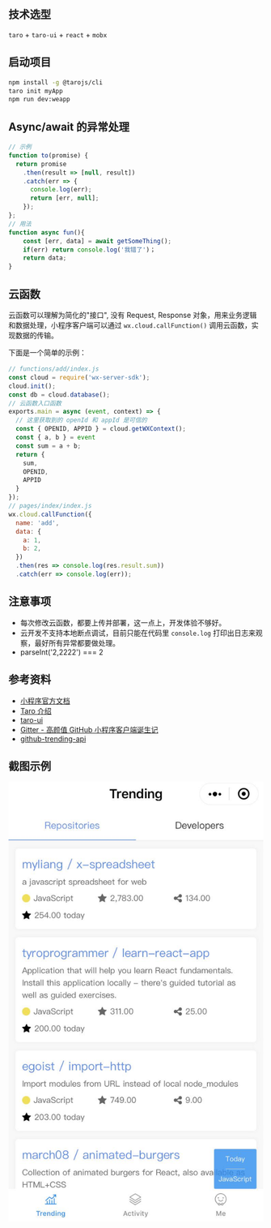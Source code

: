 ## 技术选型

`taro` + `taro-ui` + `react` + `mobx`

## 启动项目

```bash
npm install -g @tarojs/cli
taro init myApp
npm run dev:weapp
```

## Async/await 的异常处理

```javascript
// 示例
function to(promise) {
  return promise
    .then(result => [null, result])
    .catch(err => {
      console.log(err);
      return [err, null];
    });
};
// 用法
function async fun(){
    const [err, data] = await getSomeThing();
    if(err) return console.log('我错了')；
    return data;
}
```

## 云函数

云函数可以理解为简化的"接口", 没有 Request, Response 对象，用来业务逻辑和数据处理，小程序客户端可以通过 `wx.cloud.callFunction()` 调用云函数，实现数据的传输。

下面是一个简单的示例：

```javascript
// functions/add/index.js
const cloud = require('wx-server-sdk');
cloud.init();
const db = cloud.database();
// 云函数入口函数
exports.main = async (event, context) => {
  // 这里获取到的 openId 和 appId 是可信的
  const { OPENID, APPID } = cloud.getWXContext();
  const { a, b } = event
  const sum = a + b;
  return {
    sum,
    OPENID,
    APPID
  }
});
// pages/index/index.js
wx.cloud.callFunction({
  name: 'add',
  data: {
    a: 1,
    b: 2,
  })
  .then(res => console.log(res.result.sum))
  .catch(err => console.log(err));
```

## 注意事项

- 每次修改云函数，都要上传并部署，这一点上，开发体验不够好。
- 云开发不支持本地断点调试，目前只能在代码里 `console.log` 打印出日志来观察，最好所有异常都要做处理。
- parseInt('2,2222') === 2

## 参考资料

- [小程序官方文档](https://developers.weixin.qq.com/miniprogram/dev/index.html)
- [Taro 介绍](https://nervjs.github.io/taro/docs/README.html)
- [taro-ui](https://taro-ui.aotu.io/)
- [Gitter - 高颜值 GitHub 小程序客户端诞生记](https://juejin.im/post/5c4c738ce51d4525211c129b)
- [github-trending-api](https://github.com/huchenme/github-trending-api)

## 截图示例

![image](./doc/demo.jpeg)